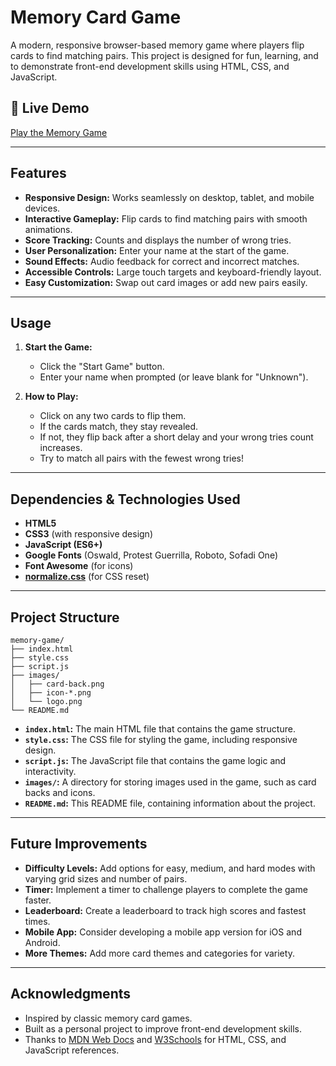 # Memory Card Game

A modern, responsive browser-based memory game where players flip cards to find matching pairs. This project is designed for fun, learning, and to demonstrate front-end development skills using HTML, CSS, and JavaScript.

## 🚀 Live Demo

[Play the Memory Game](https://memory-game-snowy-nu.vercel.app/)

---

## Features

- **Responsive Design:** Works seamlessly on desktop, tablet, and mobile devices.
- **Interactive Gameplay:** Flip cards to find matching pairs with smooth animations.
- **Score Tracking:** Counts and displays the number of wrong tries.
- **User Personalization:** Enter your name at the start of the game.
- **Sound Effects:** Audio feedback for correct and incorrect matches.
- **Accessible Controls:** Large touch targets and keyboard-friendly layout.
- **Easy Customization:** Swap out card images or add new pairs easily.

---

## Usage

1. **Start the Game:**

   - Click the "Start Game" button.
   - Enter your name when prompted (or leave blank for "Unknown").

2. **How to Play:**

   - Click on any two cards to flip them.
   - If the cards match, they stay revealed.
   - If not, they flip back after a short delay and your wrong tries count increases.
   - Try to match all pairs with the fewest wrong tries!

---

## Dependencies & Technologies Used

- **HTML5**
- **CSS3** (with responsive design)
- **JavaScript (ES6+)**
- **Google Fonts** (Oswald, Protest Guerrilla, Roboto, Sofadi One)
- **Font Awesome** (for icons)
- **[normalize.css](https://necolas.github.io/normalize.css/)** (for CSS reset)

---

## Project Structure

```plaintext
memory-game/
├── index.html
├── style.css
├── script.js
├── images/
│   ├── card-back.png
│   ├── icon-*.png
│   └── logo.png
└── README.md
```

- **`index.html`:** The main HTML file that contains the game structure.
- **`style.css`:** The CSS file for styling the game, including responsive design.
- **`script.js`:** The JavaScript file that contains the game logic and interactivity.
- **`images/`:** A directory for storing images used in the game, such as card backs and icons.
- **`README.md`:** This README file, containing information about the project.

---

## Future Improvements

- **Difficulty Levels:** Add options for easy, medium, and hard modes with varying grid sizes and number of pairs.
- **Timer:** Implement a timer to challenge players to complete the game faster.
- **Leaderboard:** Create a leaderboard to track high scores and fastest times.
- **Mobile App:** Consider developing a mobile app version for iOS and Android.
- **More Themes:** Add more card themes and categories for variety.

---

## Acknowledgments

- Inspired by classic memory card games.
- Built as a personal project to improve front-end development skills.
- Thanks to [MDN Web Docs](https://developer.mozilla.org/) and [W3Schools](https://www.w3schools.com/) for HTML, CSS, and JavaScript references.
